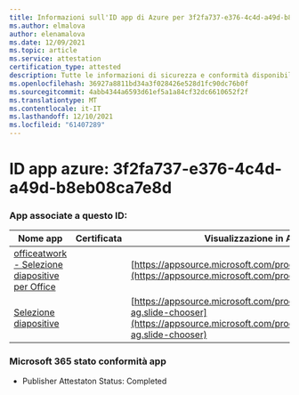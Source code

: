 ```yaml
---
title: Informazioni sull'ID app di Azure per 3f2fa737-e376-4c4d-a49d-b8eb08ca7e8d
ms.author: elmalova
author: elenamalova
ms.date: 12/09/2021
ms.topic: article
ms.service: attestation
certification_type: attested
description: Tutte le informazioni di sicurezza e conformità disponibili per 3f2fa737-e376-4c4d-a49d-b8eb08ca7e8d.
ms.openlocfilehash: 36927a8811bd34a3f028426e528d1fc90dc76b0f
ms.sourcegitcommit: 4abb4344a6593d61ef5a1a84cf32dc6610652f2f
ms.translationtype: MT
ms.contentlocale: it-IT
ms.lasthandoff: 12/10/2021
ms.locfileid: "61407289"
---
```

# <a name="azure-app-id-3f2fa737-e376-4c4d-a49d-b8eb08ca7e8d"></a>ID app azure: 3f2fa737-e376-4c4d-a49d-b8eb08ca7e8d


### <a name="apps-associated-with-this-id"></a>App associate a questo ID:
| **Nome app** | **Certificata** | **Visualizzazione in AppSource** |
|--------------|---------------|-----------------------|
| [officeatwork - Selezione diapositive per Office](https://docs.microsoft.com/microsoft-365-app-certification/forward/WA200002582) |  | [https://appsource.microsoft.com/product/office/WA200002582](https://appsource.microsoft.com/product/office/WA200002582) |
| [Selezione diapositive](https://docs.microsoft.com/microsoft-365-app-certification/forward/officeatwork-ag.slide-chooser) |  | [https://appsource.microsoft.com/product/office/officeatwork-ag.slide-chooser](https://appsource.microsoft.com/product/office/officeatwork-ag.slide-chooser) |

### <a name="microsoft-365-app-compliance-status"></a>Microsoft 365 stato conformità app
- Publisher Attestaton Status: Completed
